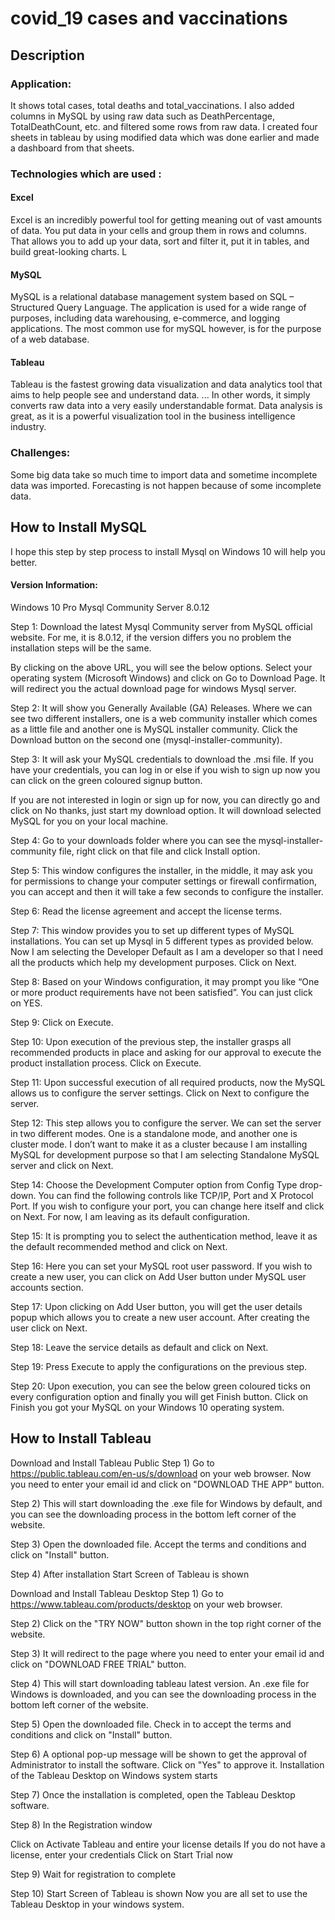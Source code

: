 # covid_19 cases and vaccinations
## Description
### Application:
It shows total cases, total deaths and total_vaccinations. I also added columns in MySQL by using raw data such as DeathPercentage, TotalDeathCount, etc. and filtered some rows from raw data. I created four sheets in tableau by using modified data which was done earlier and made a dashboard from that sheets.
### Technologies which are used :
#### Excel
Excel is an incredibly powerful tool for getting meaning out of vast amounts of data. You put data in your cells and group them in rows and columns. That allows you to add up your data, sort and filter it, put it in tables, and build great-looking charts. L
#### MySQL
MySQL is a relational database management system based on SQL – Structured Query Language. The application is used for a wide range of purposes, including data warehousing, e-commerce, and logging applications. The most common use for mySQL however, is for the purpose of a web database.
#### Tableau
Tableau is the fastest growing data visualization and data analytics tool that aims to help people see and understand data. ... In other words, it simply converts raw data into a very easily understandable format. Data analysis is great, as it is a powerful visualization tool in the business intelligence industry.
### Challenges:
Some big data take so much time to import data and sometime incomplete data was imported. Forecasting is not happen because of some incomplete data.

## How to Install MySQL
I hope this step by step process to install Mysql on Windows 10 will help you better.

#### Version Information:
Windows 10 Pro
Mysql Community Server 8.0.12

Step 1:
Download the latest Mysql Community server from MySQL official website. For me, it is 8.0.12, if the version differs you no problem the installation steps will be the same.

By clicking on the above URL, you will see the below options. Select your operating system (Microsoft Windows) and click on Go to Download Page. It will redirect you the actual download page for windows Mysql server.

Step 2: 
It will show you Generally Available (GA) Releases. Where we can see two different installers, one is a web community installer which comes as a little file and another one is MySQL installer community. Click the Download button on the second one (mysql-installer-community).


Step 3:
It will ask your MySQL credentials to download the .msi file. If you have your credentials, you can log in or else if you wish to sign up now you can click on the green coloured signup button.

If you are not interested in login or sign up for now, you can directly go and click on No thanks, just start my download option. It will download selected MySQL for you on your local machine.


Step 4:
Go to your downloads folder where you can see the mysql-installer-community file, right click on that file and click Install option.

Step 5:
This window configures the installer, in the middle, it may ask you for permissions to change your computer settings or firewall confirmation, you can accept and then it will take a few seconds to configure the installer.


Step 6:
Read the license agreement and accept the license terms.

Step 7:
This window provides you to set up different types of MySQL installations. You can set up Mysql in 5 different types as provided below. Now I am selecting the Developer Default as I am a developer so that I need all the products which help my development purposes. Click on Next.

Step 8:
Based on your Windows configuration, it may prompt you like “One or more product requirements have not been satisfied”. You can just click on YES.


Step 9:
Click on Execute.

Step 10:
Upon execution of the previous step, the installer grasps all recommended products in place and asking for our approval to execute the product installation process. Click on Execute.

Step 11:
Upon successful execution of all required products, now the MySQL allows us to configure the server settings. Click on Next to configure the server.

Step 12:
This step allows you to configure the server. We can set the server in two different modes. One is a standalone mode, and another one is cluster mode. I don’t want to make it as a cluster because I am installing MySQL for development purpose so that I am selecting Standalone MySQL server and click on Next.

Step 14:
Choose the Development Computer option from Config Type drop-down. You can find the following controls like TCP/IP, Port and X Protocol Port. If you wish to configure your port, you can change here itself and click on Next. For now, I am leaving as its default configuration.

Step 15:
It is prompting you to select the authentication method, leave it as the default recommended method and click on Next.

Step 16:
Here you can set your MySQL root user password. If you wish to create a new user, you can click on Add User button under MySQL user accounts section.

Step 17:
Upon clicking on Add User button, you will get the user details popup which allows you to create a new user account. After creating the user click on Next.

Step 18:
Leave the service details as default and click on Next.

Step 19:
Press Execute to apply the configurations on the previous step.

Step 20:
Upon execution, you can see the below green coloured ticks on every configuration option and finally you will get Finish button.
Click on Finish you got your MySQL on your Windows 10 operating system.

## How to Install Tableau
Download and Install Tableau Public
Step 1) Go to https://public.tableau.com/en-us/s/download on your web browser. Now you need to enter your email id and click on "DOWNLOAD THE APP" button.

Step 2) This will start downloading the .exe file for Windows by default, and you can see the downloading process in the bottom left corner of the website.

Step 3) Open the downloaded file. Accept the terms and conditions and click on "Install" button.

Step 4) After installation Start Screen of Tableau is shown

Download and Install Tableau Desktop
Step 1) Go to https://www.tableau.com/products/desktop on your web browser.

Step 2) Click on the "TRY NOW" button shown in the top right corner of the website.

Step 3) It will redirect to the page where you need to enter your email id and click on "DOWNLOAD FREE TRIAL" button.

Step 4) This will start downloading tableau latest version. An .exe file for Windows is downloaded, and you can see the downloading process in the bottom left corner of the website.

Step 5) Open the downloaded file. Check in to accept the terms and conditions and click on "Install" button.

Step 6) A optional pop-up message will be shown to get the approval of Administrator to install the software. Click on "Yes" to approve it. Installation of the Tableau Desktop on Windows system starts

Step 7) Once the installation is completed, open the Tableau Desktop software.

Step 8) In the Registration window

Click on Activate Tableau and entire your license details
If you do not have a license, enter your credentials
Click on Start Trial now

Step 9) Wait for registration to complete

Step 10) Start Screen of Tableau is shown
Now you are all set to use the Tableau Desktop in your windows system.
